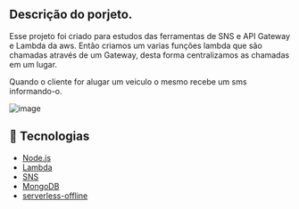 ## Descrição do porjeto. 

Esse projeto foi criado para estudos das ferramentas de SNS e API Gateway e Lambda da aws.
Então criamos um varias funções lambda que são chamadas através de um Gateway, desta forma centralizamos as chamadas em um lugar.

Quando o cliente for alugar um veiculo o mesmo recebe um sms informando-o.

![image](https://user-images.githubusercontent.com/37625040/103389970-bd17eb80-4af0-11eb-839e-a04e618ca5af.png)

## :rocket: Tecnologias 

-  [Node.js](https://nodejs.org)
-  [Lambda](https://aws.amazon.com/pt/lambda/)
-  [SNS](https://docs.aws.amazon.com/pt_br/sdk-for-javascript/v2/developer-guide/sns-examples.html)
-  [MongoDB](https://www.mongodb.com/)
-  [serverless-offline](https://github.com/dherault/serverless-offline)
